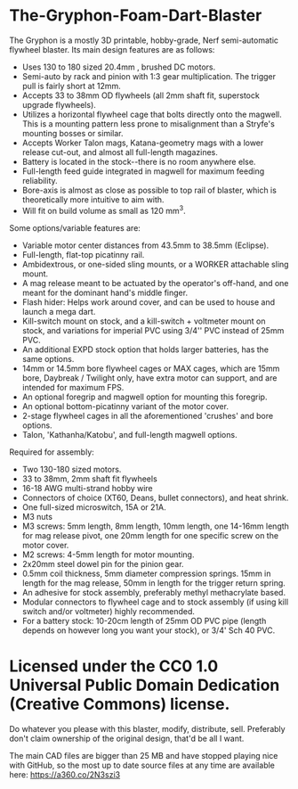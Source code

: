 # The-Gryphon-Foam-Dart-Blaster
The Gryphon is a mostly 3D printable, hobby-grade, Nerf semi-automatic flywheel blaster. Its main design features are as follows:

* Uses 130 to 180 sized 20.4mm , brushed DC motors.
* Semi-auto by rack and pinion with 1:3 gear multiplication. The trigger pull is fairly short at 12mm.
* Accepts 33 to 38mm OD flywheels (all 2mm shaft fit, superstock upgrade flywheels).
* Utilizes a horizontal flywheel cage that bolts directly onto the magwell. This is a mounting pattern less prone to misalignment than a Stryfe's mounting bosses or similar.
* Accepts Worker Talon mags, Katana-geometry mags with a lower release cut-out, and almost all full-length magazines.
* Battery is located in the stock--there is no room anywhere else.
* Full-length feed guide integrated in magwell for maximum feeding reliability.
* Bore-axis is almost as close as possible to top rail of blaster, which is theoretically more intuitive to aim with.
* Will fit on build volume as small as 120 mm<sup>3</sup>.

Some options/variable features are:

* Variable motor center distances from 43.5mm to 38.5mm (Eclipse).
* Full-length, flat-top picatinny rail.
* Ambidextrous, or one-sided sling mounts, or a WORKER attachable sling mount.
* A mag release meant to be actuated by the operator's off-hand, and one meant for the dominant hand's middle finger.
* Flash hider: Helps work around cover, and can be used to house and launch a mega dart.
* Kill-switch mount on stock, and a kill-switch + voltmeter mount on stock, and variations for imperial PVC using 3/4'' PVC instead of 25mm PVC.
* An additional EXPD stock option that holds larger batteries, has the same options.
* 14mm or 14.5mm bore flywheel cages or MAX cages, which are 15mm bore, Daybreak / Twilight only, have extra motor can support, and are intended for maximum FPS.
* An optional foregrip and magwell option for mounting this foregrip.
* An optional bottom-picatinny variant of the motor cover.
* 2-stage flywheel cages in all the aforementioned 'crushes' and bore options.
* Talon, 'Kathanha/Katobu', and full-length magwell options.

Required for assembly:

* Two 130-180 sized motors.
* 33 to 38mm, 2mm shaft fit flywheels
* 16-18 AWG multi-strand hobby wire
* Connectors of choice (XT60, Deans, bullet connectors), and heat shrink.
* One full-sized microswitch, 15A or 21A.
* M3 nuts
* M3 screws: 5mm length, 8mm length, 10mm length, one 14-16mm length for mag release pivot, one 20mm length for one specific screw on the motor cover.
* M2 screws: 4-5mm length for motor mounting.
* 2x20mm steel dowel pin for the pinion gear.
* 0.5mm coil thickness, 5mm diameter compression springs. 15mm in length for the mag release, 50mm in length for the trigger return spring.
* An adhesive for stock assembly, preferably methyl methacrylate based.
* Modular connectors to flywheel cage and to stock assembly (if using kill switch and/or voltmeter) highly recommended.
* For a battery stock: 10-20cm length of 25mm OD PVC pipe (length depends on however long you want your stock), or 3/4' Sch 40 PVC.

# Licensed under the CC0 1.0 Universal Public Domain Dedication (Creative Commons) license.

Do whatever you please with this blaster, modify, distribute, sell. Preferably don't claim ownership of the original design, that'd be all I want.

The main CAD files are bigger than 25 MB and have stopped playing nice with GitHub, so the most up to date source files at any time are available here: https://a360.co/2N3szi3
